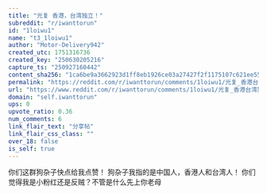 ```yaml
---
title: "光复 香港，台湾独立！"
subreddit: "r/iwanttorun"
id: "1loiwu1"
name: "t3_1loiwu1"
author: "Motor-Delivery942"
created_utc: 1751316736
created_key: "250630205216"
capture_ts: "250927160442"
content_sha256: "1ca6be9a3662923d1ff8eb1926ce03a27427f2f1175107c621ee55db1052889b"
permalink: "https://reddit.com/r/iwanttorun/comments/1loiwu1/光复_香港台湾独立/"
url: "https://www.reddit.com/r/iwanttorun/comments/1loiwu1/光复_香港台湾独立/"
domain: "self.iwanttorun"
ups: 0
upvote_ratio: 0.36
num_comments: 6
link_flair_text: "分享帖"
link_flair_css_class: ""
over_18: false
is_self: true
---
```


你们这群狗杂子快点给我点赞！ 狗杂子我指的是中国人，香港人和台湾人！
你们觉得我是小粉红还是反贼？不管是什么先上你老母
